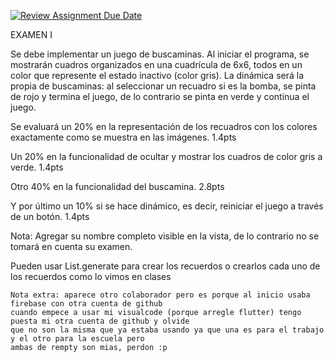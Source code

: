 [![Review Assignment Due Date](https://classroom.github.com/assets/deadline-readme-button-22041afd0340ce965d47ae6ef1cefeee28c7c493a6346c4f15d667ab976d596c.svg)](https://classroom.github.com/a/SLshffRx)

EXAMEN I

Se debe implementar un juego de buscaminas. Al iniciar el programa, se mostrarán cuadros organizados en una cuadrícula de 6x6, todos en un color que represente el estado inactivo (color gris). La dinámica será la propia de buscaminas: al seleccionar un recuadro si es la bomba, se pinta de rojo y termina el juego, de lo contrario se pinta en verde y continua el juego.

Se evaluará un 20% en la representación de los recuadros con los colores exactamente como se muestra en las imágenes.						       	       1.4pts

Un 20% en la funcionalidad de ocultar y mostrar los cuadros de color gris a verde.      1.4pts

Otro 40% en la funcionalidad del buscamina.					       2.8pts

Y por último un 10% si se hace dinámico, es decir, reiniciar el juego a través de un botón.	       										       1.4pts

Nota: Agregar su nombre completo visible en la vista, de lo contrario no se tomará en cuenta su examen.

Pueden usar List.generate para crear los recuerdos o crearlos cada uno de los recuerdos como lo vimos en clases


    Nota extra: aparece otro colaborador pero es porque al inicio usaba firebase con otra cuenta de github
    cuando empece a usar mi visualcode (porque arregle flutter) tengo puesta mi otra cuenta de github y olvide 
    que no son la misma que ya estaba usando ya que una es para el trabajo y el otro para la escuela pero 
    ambas de rempty son mias, perdon :p